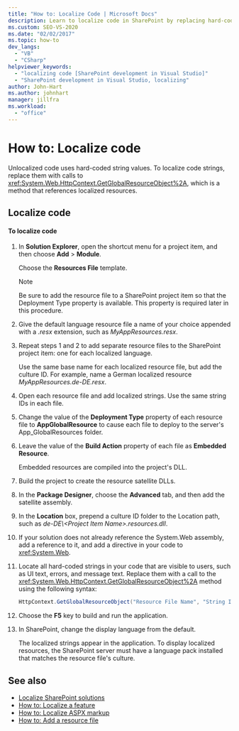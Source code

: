```yaml
---
title: "How to: Localize Code | Microsoft Docs"
description: Learn to localize code in SharePoint by replacing hard-coded strings with calls to GetGlobalResourceObject, a method that references localized resources.
ms.custom: SEO-VS-2020
ms.date: "02/02/2017"
ms.topic: how-to
dev_langs:
  - "VB"
  - "CSharp"
helpviewer_keywords:
  - "localizing code [SharePoint development in Visual Studio]"
  - "SharePoint development in Visual Studio, localizing"
author: John-Hart
ms.author: johnhart
manager: jillfra
ms.workload:
  - "office"
---
```

# How to: Localize code
  Unlocalized code uses hard-coded string values. To localize code strings, replace them with calls to <xref:System.Web.HttpContext.GetGlobalResourceObject%2A>, which is a method that references localized resources.

## Localize code

#### To localize code

1. In **Solution Explorer**, open the shortcut menu for a project item, and then choose **Add** > **Module**.

     Choose the **Resources File** template.

    > [!NOTE]
    > Be sure to add the resource file to a SharePoint project item so that the Deployment Type property is available. This property is required later in this procedure.

2. Give the default language resource file a name of your choice appended with a *.resx* extension, such as *MyAppResources.resx*.

3. Repeat steps 1 and 2 to add separate resource files to the SharePoint project item: one for each localized language.

     Use the same base name for each localized resource file, but add the culture ID. For example, name a German localized resource *MyAppResources.de-DE.resx*.

4. Open each resource file and add localized strings. Use the same string IDs in each file.

5. Change the value of the **Deployment Type** property of each resource file to **AppGlobalResource** to cause each file to deploy to the server's App_GlobalResources folder.

6. Leave the value of the **Build Action** property of each file as **Embedded Resource**.

     Embedded resources are compiled into the project's DLL.

7. Build the project to create the resource satellite DLLs.

8. In the **Package Designer**, choose the **Advanced** tab, and then add the satellite assembly.

9. In the **Location** box, prepend a culture ID folder to the Location path, such as *de-DE\\\<Project Item Name>.resources.dll*.

10. If your solution does not already reference the System.Web assembly, add a reference to it, and add a directive in your code to <xref:System.Web>.

11. Locate all hard-coded strings in your code that are visible to users, such as UI text, errors, and message text. Replace them with a call to the <xref:System.Web.HttpContext.GetGlobalResourceObject%2A> method using the following syntax:

    ```csharp
    HttpContext.GetGlobalResourceObject("Resource File Name", "String ID")
    ```

12. Choose the **F5** key to build and run the application.

13. In SharePoint, change the display language from the default.

     The localized strings appear in the application. To display localized resources, the SharePoint server must have a language pack installed that matches the resource file's culture.

## See also
- [Localize SharePoint solutions](../sharepoint/localizing-sharepoint-solutions.md)
- [How to: Localize a feature](../sharepoint/how-to-localize-a-feature.md)
- [How to: Localize ASPX markup](../sharepoint/how-to-localize-aspx-markup.md)
- [How to: Add a resource file](../sharepoint/how-to-add-a-resource-file.md)
